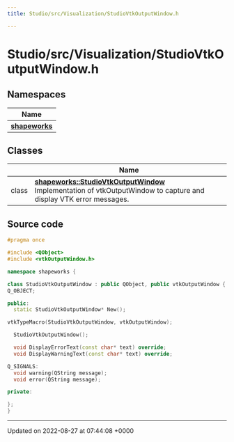 ```yaml
---
title: Studio/src/Visualization/StudioVtkOutputWindow.h

---
```


# Studio/src/Visualization/StudioVtkOutputWindow.h



## Namespaces

| Name           |
| -------------- |
| **[shapeworks](../Namespaces/namespaceshapeworks.md)**  |

## Classes

|                | Name           |
| -------------- | -------------- |
| class | **[shapeworks::StudioVtkOutputWindow](../Classes/classshapeworks_1_1StudioVtkOutputWindow.md)** <br>Implementation of vtkOutputWindow to capture and display VTK error messages.  |




## Source code

```cpp
#pragma once

#include <QObject>
#include <vtkOutputWindow.h>

namespace shapeworks {

class StudioVtkOutputWindow : public QObject, public vtkOutputWindow {
Q_OBJECT;

public:
  static StudioVtkOutputWindow* New();

vtkTypeMacro(StudioVtkOutputWindow, vtkOutputWindow);

  StudioVtkOutputWindow();

  void DisplayErrorText(const char* text) override;
  void DisplayWarningText(const char* text) override;

Q_SIGNALS:
  void warning(QString message);
  void error(QString message);

private:

};
}
```


-------------------------------

Updated on 2022-08-27 at 07:44:08 +0000

